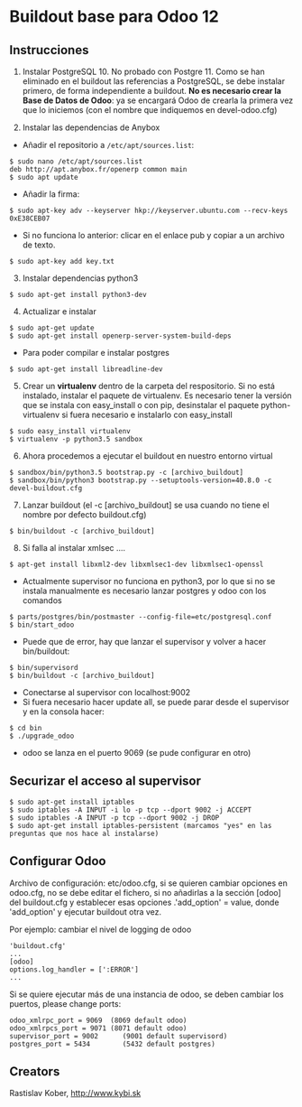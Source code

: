 # Buildout base para Odoo 12

## Instrucciones
1. Instalar PostgreSQL 10. No probado con Postgre 11. 
Como se han eliminado en el buildout las referencias a PostgreSQL, se debe instalar primero, de forma independiente a buildout. 
**No es necesario crear la Base de Datos de Odoo**: ya se encargará Odoo de crearla la primera vez que lo iniciemos (con el nombre que indiquemos en devel-odoo.cfg)  

2. Instalar las dependencias de Anybox
* Añadir el repositorio a `/etc/apt/sources.list`:
```
$ sudo nano /etc/apt/sources.list
deb http://apt.anybox.fr/openerp common main
$ sudo apt update
```
* Añadir la firma:
```
$ sudo apt-key adv --keyserver hkp://keyserver.ubuntu.com --recv-keys 0xE38CEB07
```
* Si no funciona lo anterior: clicar en el enlace pub y copiar a un archivo de texto.
```
$ sudo apt-key add key.txt
```

3. Instalar dependencias python3
```
$ sudo apt-get install python3-dev
```
4. Actualizar e instalar
```
$ sudo apt-get update
$ sudo apt-get install openerp-server-system-build-deps
```

- Para poder compilar e instalar postgres

```
$ sudo apt-get install libreadline-dev
```

5. Crear un **virtualenv** dentro de la carpeta del respositorio.
Si no está instalado, instalar el paquete de virtualenv. Es necesario tener la versión que se instala con easy_install o con pip, desinstalar el paquete python-virtualenv si fuera necesario e instalarlo con easy_install
```
$ sudo easy_install virtualenv
$ virtualenv -p python3.5 sandbox
```

6. Ahora procedemos a ejecutar el buildout en nuestro entorno virtual

```
$ sandbox/bin/python3.5 bootstrap.py -c [archivo_buildout]
$ sandbox/bin/python3 bootstrap.py --setuptools-version=40.8.0 -c devel-buildout.cfg
```

7. Lanzar buildout (el -c [archivo_buildout] se usa cuando no tiene el nombre por defecto buildout.cfg)

```
$ bin/buildout -c [archivo_buildout]
```

8. Si falla al instalar xmlsec ....
```
$ apt-get install libxml2-dev libxmlsec1-dev libxmlsec1-openssl
```

- Actualmente supervisor no funciona en python3, por lo que si no se instala manualmente es necesario lanzar postgres y odoo con los comandos
```
$ parts/postgres/bin/postmaster --config-file=etc/postgresql.conf
$ bin/start_odoo
```

- Puede que de error, hay que lanzar el supervisor y volver a hacer bin/buildout:
```
$ bin/supervisord
$ bin/buildout -c [archivo_buildout]
```

- Conectarse al supervisor con localhost:9002
- Si fuera necesario hacer update all, se puede parar desde el supervisor y en la consola hacer:
```
$ cd bin
$ ./upgrade_odoo
```
- odoo se lanza en el puerto 9069 (se pude configurar en otro)

## Securizar el acceso al supervisor
```
$ sudo apt-get install iptables
$ sudo iptables -A INPUT -i lo -p tcp --dport 9002 -j ACCEPT
$ sudo iptables -A INPUT -p tcp --dport 9002 -j DROP
$ sudo apt-get install iptables-persistent (marcamos "yes" en las preguntas que nos hace al instalarse)
```

## Configurar Odoo
Archivo de configuración: etc/odoo.cfg, si se quieren cambiar opciones en  odoo.cfg, no se debe editar el fichero,
si no añadirlas a la sección [odoo] del buildout.cfg
y establecer esas opciones .'add_option' = value, donde 'add_option'  y ejecutar buildout otra vez.

Por ejemplo: cambiar el nivel de logging de odoo
```
'buildout.cfg'
...
[odoo]
options.log_handler = [':ERROR']
...
```

Si se quiere ejecutar más de una instancia de odoo, se deben cambiar los puertos,
please change ports:
```
odoo_xmlrpc_port = 9069  (8069 default odoo)
odoo_xmlrpcs_port = 9071 (8071 default odoo)
supervisor_port = 9002      (9001 default supervisord)
postgres_port = 5434        (5432 default postgres)
```

## Creators

Rastislav Kober, http://www.kybi.sk

